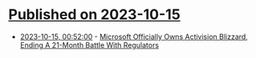 # [Published on 2023-10-15](index.md)

* [2023-10-15, 00:52:00](https://soylentnews.org/article.pl?sid=23/10/14/044224&from=rss) - [Microsoft Officially Owns Activision Blizzard, Ending A 21-Month Battle With Regulators](https://soylentnews.org/article.pl?sid=23/10/14/044224&from=rss)
